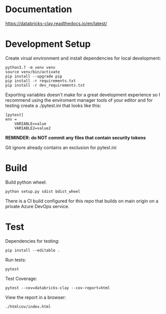 # Documentation

https://databricks-clay.readthedocs.io/en/latest/

# Development Setup

Create virual environment and install dependencies for local development:

```
python3.7 -m venv venv
source venv/bin/activate
pip install --upgrade pip
pip install -r requirements.txt
pip install -r dev_requirements.txt
```

Exporting variables doesn't make for a great development experience so I recommend using the enviroment manager tools of your editor and for testing create a ./pytest.ini that looks like this:

```
[pytest]
env =
    VARIABLE=value
    VARIABLE2=value2
```

**REMINDER: do NOT commit any files that contain security tokens**

Git ignore already contains an exclusion for pytest.ini


# Build

Build python wheel:
```
python setup.py sdist bdist_wheel
```

There is a CI build configured for this repo that builds on main origin on a private Azure DevOps service.

# Test

Dependencies for testing:
```
pip install --editable .
```

Run tests:
```
pytest
```

Test Coverage:
```
pytest --cov=databricks-clay --cov-report=html
```

View the report in a browser:
```
./htmlcov/index.html
```


